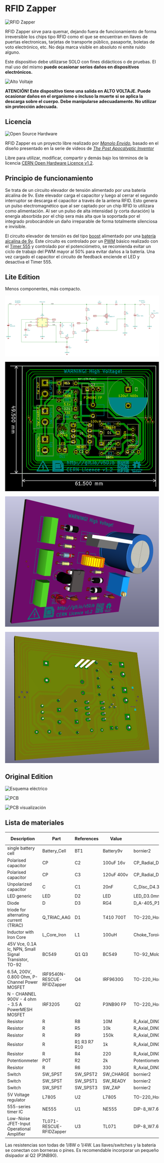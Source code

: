 # RFID Zapper

![RFID Zapper](doc/rfidzapperlogo.png)


RFID Zapper sirve para quemar, dejando fuera de funcionamiento de forma irreversible los chips tipo RFID como el que se encuentran en llaves de puertas electronicas, tarjetas de transporte público, pasaporte, boletas de voto electrónico, etc. No deja marca visible en absoluto ni emite ruido alguno. 

Este dispositivo debe utilizarse SOLO con fines didácticos o de pruebas. El mal uso del mismo **puede ocasionar serios daños en dispositivos electrónicos.**

![Alto Voltaje](doc/high-voltage-sm.png)

**ATENCIÓN! Este dispositivo tiene una salida en ALTO VOLTAJE. Puede ocasionar daños en el organismo o incluso la muerte si se aplica la descarga sobre el cuerpo. Debe manipularse adecuadamente. No utilizar sin protección adecuada.**

## Licencia

![Open Source Hardware](doc/open-source-hardware.png)

RFID Zapper es un proyecto libre realizado por [*Manolo Envido*](https://twitter.com/Envido32), basado en el diseño presentado en la serie de videos de [*The Post Apocalyptic Inventor*](https://www.youtube.com/watch?v=E_Nsf0uU8IY&list=PLxaGnte1Dq0my2dtPL5y8sPR7xYXRrOCb)

Libre para utilizar, modificar, compartir y demás bajo los términos de la licencia [CERN Open Hardware Licence v1.2](LICENSE).

## Principio de funcionamiento

Se trata de un circuito elevador de tensión alimentado por una batería alcalina de 9v. Este elevador carga el capacitor y luego al cerrar el segundo interruptor se descarga el capacitor a través de la antena RFID. Esto genera un pulso electromagnético que al ser captado por un chip RFID lo utilizara como alimentación. Al ser un pulso de alta intensidad (y corta duración) la energía absorbida por el chip sera más alta que la soportada por el integrado probocándole un daño irreparable de forma totalmente silenciosa e invisible.

El circuito elevador de tensión es del tipo [boost](https://en.wikipedia.org/wiki/Boost_converter) alimentado por una [batería alcalina de 9v](https://en.wikipedia.org/wiki/Nine-volt_battery). Este circuito es controlado por un [PWM](https://en.wikipedia.org/wiki/Pulse-width_modulation) básico realizado con el [Timer 555](https://en.wikipedia.org/wiki/555_timer_IC) y controlado por el potenciómetro, se recomienda evitar un ciclo de trabajo del PWM mayor al 50% para evitar daños a la batería. Una vez cargado el capacitor el circuito de feedback enciende el LED y desactiva el Timer 555.

## Lite Edition

Menos componentes, más compacto.

![Esquema eléctrico](doc/lite/schemlite.png)

![PCB](doc/lite/layout.png)

![PCB visualización](doc/lite/3dimg01b.png)

![PCB visualización](doc/lite/3dimg02b.png)


## Original Edition

![Esquema eléctrico](doc/schem.png)

![PCB](doc/layout.png)

![PCB visualización](doc/3dimg01.png)

## Lista de materiales

Description | Part | References | Value | Footprint | Quantity Per PCB
---- | ---- | ---- | ---- | ---- | ---- 
single battery cell | Battery_Cell | BT1 | Battery9v | bornier2 | 1
Polarised capacitor | CP | C2 | 100uF 16v | CP_Radial_D4.0mm_P2.00mm | 1
Polarised capacitor | CP | C3 | 120uF 400v | CP_Radial_D18.0mm_P7.50mm | 1
Unpolarized capacitor | C | C1 | 20nF | C_Disc_D4.3mm_W1.9mm_P5.00mm | 1
LED generic | LED | D2 | LED | LED_D3.0mm | 1
Diode | D | D3 | RG4 | D_A-405_P10.16mm_Horizontal | 1
triode for alternating current (TRIAC) | Q_TRIAC_AAG | D1 | T410 700T | TO-220_Horizontal | 1
Inductor with Iron Core | L_Core_Iron | L1 | 100uH | Choke_Toroid_5x10mm_Vertical | 1
45V Vce, 0.1A Ic, NPN, Small Signal Transistor, TO-92 | BC549 | Q1 Q3 | BC549 | TO-92_Molded_Narrow | 2
6.5A, 200V, 0.800 Ohm, P-Channel Power MOSFET | IRF9540N-RESCUE-RFIDZapper | Q4 | IRF9630G | TO-220_Horizontal | 1
N - CHANNEL 900V - 4 ohm - 3.5 A PowerMESH MOSFET | IRF3205 | Q2 | P3NB90 FP | TO-220_Horizontal | 1
Resistor | R | R8 | 10M | R_Axial_DIN0204_L3.6mm_D1.6mm_P7.62mm_Horizontal | 1
Resistor | R | R5 | 10k | R_Axial_DIN0204_L3.6mm_D1.6mm_P7.62mm_Horizontal | 1
Resistor | R | R9 | 150k | R_Axial_DIN0204_L3.6mm_D1.6mm_P7.62mm_Horizontal | 1
Resistor | R | R1 R3 R7 R10 | 1k | R_Axial_DIN0204_L3.6mm_D1.6mm_P7.62mm_Horizontal | 4
Resistor | R | R4 | 220 | R_Axial_DIN0204_L3.6mm_D1.6mm_P7.62mm_Horizontal | 1
Potentionmeter | POT | R2 | 2k | Potentiometer_Trimmer_Bourns_3266Y | 1
Resistor | R | R6 | 330 | R_Axial_DIN0204_L3.6mm_D1.6mm_P7.62mm_Horizontal | 1
Switch | SW_SPST | SW_SPST2 | SW_CHARGE | bornier2 | 1
Switch | SW_SPST | SW_SPST1 | SW_READY | bornier2 | 1
Switch | SW_SPST | SW_SPST3 | SW_ZAP | bornier2 | 1
5V Voltage regulator | L7805 | U2 | L7805 | TO-220_Horizontal | 1
555-series timer IC | NE555 | U1 | NE555 | DIP-8_W7.62mm_LongPads | 1
Low-Noise JFET-Input Operational Amplifier | TL071-RESCUE-RFIDZapper | U3 | TL071 | DIP-8_W7.62mm_LongPads | 1

Las resistencias son todas de 1/8W o 1/4W. Las llaves/switches y la batería se conectan con borneras o pines. Es recomendable incorporar un pequeño disipador al Q2 (P3NB90).
